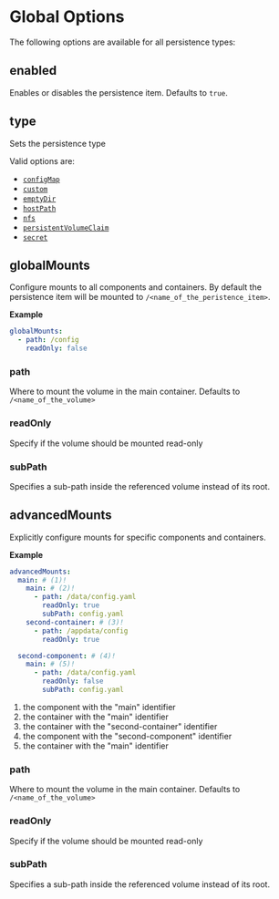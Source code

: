 # Global Options

The following options are available for all persistence types:

## enabled

Enables or disables the persistence item. Defaults to `true`.

## type

Sets the persistence type

Valid options are:

- [`configMap`](types/configmap.md)
- [`custom`](types/custom.md)
- [`emptyDir`](types/emptyDir.md)
- [`hostPath`](types/hostPath.md)
- [`nfs`](types/nfs-share.md)
- [`persistentVolumeClaim`](types/persistentVolumeClaim.md)
- [`secret`](types/secret.md)

## globalMounts

Configure mounts to all components and containers. By default the persistence item
will be mounted to `/<name_of_the_peristence_item>`.

**Example**

```yaml
globalMounts:
  - path: /config
    readOnly: false
```

### path

Where to mount the volume in the main container. Defaults to `/<name_of_the_volume>`

### readOnly

Specify if the volume should be mounted read-only

### subPath

Specifies a sub-path inside the referenced volume instead of its root.

## advancedMounts

Explicitly configure mounts for specific components and containers.

**Example**

```yaml
advancedMounts:
  main: # (1)!
    main: # (2)!
      - path: /data/config.yaml
        readOnly: true
        subPath: config.yaml
    second-container: # (3)!
      - path: /appdata/config
        readOnly: true

  second-component: # (4)!
    main: # (5)!
      - path: /data/config.yaml
        readOnly: false
        subPath: config.yaml
```

1.  the component with the "main" identifier
2.  the container with the "main" identifier
3.  the container with the "second-container" identifier
4.  the component with the "second-component" identifier
5.  the container with the "main" identifier

### path

Where to mount the volume in the main container. Defaults to `/<name_of_the_volume>`

### readOnly

Specify if the volume should be mounted read-only

### subPath

Specifies a sub-path inside the referenced volume instead of its root.

